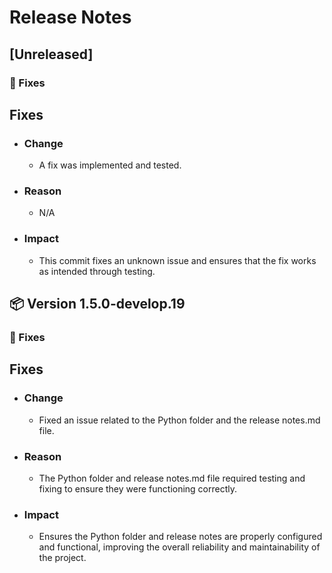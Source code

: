 # Release Notes

## [Unreleased]

### 🐛 Fixes

## Fixes

- ### Change
    - A fix was implemented and tested.
- ### Reason
    - N/A
- ### Impact
    - This commit fixes an unknown issue and ensures that the fix works as intended through testing.

## 📦 Version 1.5.0-develop.19

### 🐛 Fixes

## Fixes

- ### Change
    - Fixed an issue related to the Python folder and the release notes.md file.
- ### Reason
    - The Python folder and release notes.md file required testing and fixing to ensure they were functioning correctly.
- ### Impact
    - Ensures the Python folder and release notes are properly configured and functional, improving the overall reliability and maintainability of the project.
